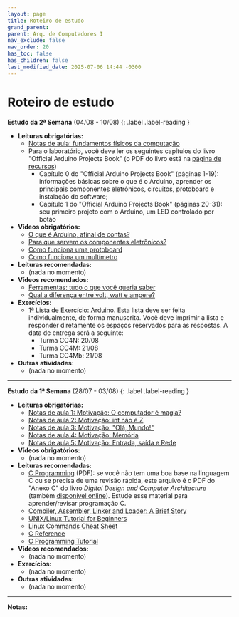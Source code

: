 ```yaml
---
layout: page
title: Roteiro de estudo
grand_parent:
parent: Arq. de Computadores I
nav_exclude: false
nav_order: 20
has_toc: false
has_children: false
last_modified_date: 2025-07-06 14:44 -0300
---
```


# Roteiro de estudo

**Estudo da 2ª Semana**<a id="re02sem"></a> (04/08 - 10/08)
{: .label .label-reading }

- **Leituras obrigatórias:**
  - [Notas de aula: fundamentos físicos da
    computação](/assets/disciplinas/arqcomp1/20252/fund_fisicos.pdf)
  - Para o laboratório, você deve ler os seguintes capítulos do livro "Official
    Arduino Projects Book" (o PDF do livro está na [página de
    recursos](../recursos))
    - Capítulo 0 do "Official Arduino Projects Book" (páginas 1-19): informações
      básicas sobre o que é o Arduino, aprender os principais componentes
      eletrônicos, circuitos, protoboard e instalação do software;
    - Capítulo 1 do "Official Arduino Projects Book" (páginas 20-31): seu
      primeiro projeto com o Arduino, um LED controlado por botão
- **Vídeos obrigatórios:**
  - [O que é Arduino, afinal de
    contas?](https://www.youtube.com/watch?v=sv9dDtYnE1g)
  - [Para que servem os componentes
    eletrônicos?](https://www.youtube.com/watch?v=C54Cp819Ebc)
  - [Como funciona uma protoboard](https://www.youtube.com/watch?v=DfU6llvIMcM)
  - [Como funciona um multímetro](https://www.youtube.com/watch?v=1WIWrmc-rBk)
- **Leituras recomendadas:**
  - (nada no momento)
- **Vídeos recomendados:**
  - [Ferramentas: tudo o que você queria
    saber](https://www.youtube.com/watch?v=5JxN3ELqo9I)
  - [Qual a diferença entre volt, watt e
    ampere?](https://www.youtube.com/watch?v=JtttnL28m3Q)
- **Exercícios:**
  - [1ª Lista de Exercício:
    Arduino](/assets/disciplinas/arqcomp1/20252/arduino01.pdf). Esta lista deve
    ser feita individualmente, de forma manuscrita. Você deve imprimir a lista e
    responder diretamente os espaços reservados para as respostas. A data de
    entrega será a seguinte:
    - Turma CC4N: 20/08
    - Turma CC4M: 21/08
    - Turma CC4Mb: 21/08
- **Outras atividades:**
  - (nada no momento)

---

**Estudo da 1ª Semana**<a id="re01sem"></a> (28/07 - 03/08)
{: .label .label-reading }

- **Leituras obrigatórias:**
  - [Notas de aula 1: Motivação: O computador é
    magia?](/assets/disciplinas/arqcomp1/20252/1_motivacao.pdf)
  - [Notas de aula 2: Motivação: int não é
    Z](/assets/disciplinas/arqcomp1/20252/2_int_nao_e_z.pdf)
  - [Notas de aula 3: Motivação: "Olá,
    Mundo!"](/assets/disciplinas/arqcomp1/20252/3_ola_mundo.pdf)
  - [Notas de aula 4: Motivação:
    Memória](/assets/disciplinas/arqcomp1/20252/4_memoria.pdf)
  - [Notas de aula 5: Motivação: Entrada, saída e
    Rede](/assets/disciplinas/arqcomp1/20252/5_entrada_saida_rede.pdf)
- **Vídeos obrigatórios:**
  - (nada no momento)
- **Leituras recomendadas:**
  - [C Programming](/assets/disciplinas/arqcomp1/c_programming.pdf) (PDF): se
    você não tem uma boa base na linguagem C ou se precisa de uma revisão
    rápida, este arquivo é o PDF do "Anexo C" do livro *Digital Design and
    Computer Architecture* (também [disponível
    online](https://booksite.elsevier.com/9780128000564/index.php)). Estude esse
    material para aprender/revisar programação C.
  - [Compiler, Assembler, Linker and Loader: A Brief
    Story](https://www.tenouk.com/ModuleW.html)
  - [UNIX/Linux Tutorial for
    Beginners](https://info-ee.surrey.ac.uk/Teaching/Unix/) 
  - [Linux Commands Cheat
    Sheet](https://www.websentra.com/linux-commands-cheat-sheet/)
  - [C Reference](https://en.cppreference.com/w/c)
  - [C Programming
    Tutorial](http://www.cprogramming.com/tutorial/c-tutorial.html)
- **Vídeos recomendados:**
  - (nada no momento)
- **Exercícios:**
  - (nada no momento)
- **Outras atividades:**
  - (nada no momento)


<!--

**Estudo da 11ª Semana**<a id="re11sem"></a> (14/04 - 20/04)
{: .label .label-reading }

Nesta semana faremos exercícios sobre a transformação de um código em alto
nível, na linguagem C, para o assembly RISC-V correspondente e, depois, sobre a
transformação do assembly para o binário correspondente.

- **Exercícios:**
  - [Exercício Assembly
    RISC-V](/assets/disciplinas/arqcomp1/20251/exercicio_assembly.pdf)

---

**Estudo da 10ª Semana**<a id="re10sem"></a> (07/04 - 13/04)
{: .label .label-reading }

Começaremos nosso estudo da arquitetura dos processadores, utilizando como
modelo de estudo a arquitetura RISC-V! Também faremos uma breve revisão sobre a
representação numérica nos computadores.

- **Leituras obrigatórias:**
  - [Notas de aula: Capítulo 2a](/assets/disciplinas/arqcomp1/20251/cap02a.pdf)
  - [Notas de aula: Capítulo 2b](/assets/disciplinas/arqcomp1/20251/cap02b.pdf)
  - [Notas de aula: Capítulo 2c](/assets/disciplinas/arqcomp1/20251/cap02c.pdf)

---

**Estudo da 9ª Semana**<a id="re9sem"></a> (31/03 - 06/04)
{: .label .label-reading }

As aulas desta semana foram canceladas por motivo de doença do professor.

---

**Estudo da 8ª Semana**<a id="re8sem"></a> (24/03 - 30/03)
{: .label .label-reading }

Nesta semana finalizaremos o estudo sobre a performance dos processadores e
compreenderemos a interação entre as métricas do usuário e as métricas do
projetista de hardware.

- **Vídeos obrigatórios:**
  - [Fast Inverse Square Root — A Quake III
    Algorithm](https://www.youtube.com/watch?v=p8u_k2LIZyo)
  - [The Fast Inverse Square Root -- 0x5f3759df
    explained!](https://www.youtube.com/watch?v=NCuf2tjUsAY)
  - Se você tiver curiosidade e quiser aprender em (muito!) maior
    profundidade, assista à playlist: [Understand Fast Inverse Square
    Root](https://youtube.com/playlist?list=PLkd5S9lUKlOA3MpiTj9owaJqHBjR8fh2o&si=4Y1BVwZMnn7dp5D0)
- **Leituras obrigatórias:**
  - [Notas de aula: Capítulo 1-c](/assets/disciplinas/arqcomp1/20251/cap01c.pdf)
- **Leituras recomendadas:**
  - [Origin of Quake3's Fast
    InvSqrt](https://www.beyond3d.com/content/articles/8/)
  - [Fast Inverse Square
    Root](https://www.lomont.org/papers/2003/InvSqrt.pdf)
  - [Understanding Quake’s Fast Inverse Square
    Root](https://betterexplained.com/articles/understanding-quakes-fast-inverse-square-root/)
  - [Fast Inverse Square
    Root](https://en.wikipedia.org/wiki/Fast_inverse_square_root)

---

**Estudo da 7ª Semana**<a id="re7sem"></a> (17/03 - 23/03)
{: .label .label-reading }

Nesta semana nosso objetivo é entender os grandes sub-sistemas que formam um
computador (entrada, saída, memória, controle e datapath). Também estudaremos as
tecnologias de construção de processadores e memórias, e começaremos o estudo
sobre a performance dos processadores.

- **Vídeos obrigatórios:**
  - [Documentário Transistores - parte
    01](https://www.youtube.com/watch?v=nP9loZiQ8ZU) 
  - [Documentário Transistores - parte
    02](https://www.youtube.com/watch?v=VZkJD_MD7Qs) 
  - [Documentário Transistores - parte
    03](https://www.youtube.com/watch?v=jtJStZn-P_M)
  - [Transístor Explicado](https://www.youtube.com/watch?v=JROzWgqDZrQ)
  - [A peça que encolheu o
    computador](https://www.youtube.com/watch?v=sS7r7a-6SO0)
  - [A história do transístor](https://www.youtube.com/watch?v=fmuIEI2mBlM)
  - [A maior invenção da
    humanidade](https://www.youtube.com/watch?v=vYIVtOB-4xQ&t)
  - [Como um transístor funciona?](https://www.youtube.com/watch?v=IcrBqCFLHIY)
  - [A criação dos processadores
    explicada](https://www.youtube.com/watch?v=CiMnb06C4po) 
  - [Veja como é feito um chip](https://www.youtube.com/watch?v=AuUOrrW8YOU)
  - [Como os microchips são
    feitos?](https://www.youtube.com/watch?v=Xos17z1sn3Y)
- **Leituras obrigatórias:**
  - [Notas de aula: Capítulo 1-b](/assets/disciplinas/arqcomp1/20251/cap01b.pdf)
  - [Notas de aula: Capítulo 1-c](/assets/disciplinas/arqcomp1/20251/cap01c.pdf)
- **Leituras recomendadas:**
  - CSAPP: "*Chapter 1: A Tour of Computer Systems*"
  - Dennis M. Ritchie: "[The Development of the C
    Language](https://csapp.cs.cmu.edu/3e/docs/chistory.html)"
- **Exercícios:**
  - (em breve)

---

**Estudo da 6ª Semana**<a id="re6sem"></a> (10/03 - 16/03)
{: .label .label-reading }

Finalizaremos nesta semana nosso estudo aprofundado sobre a representação de
números e começaremos a estudar mais diretamente a arquitetura e organização de
computadores. Nosso interesse agora é entender as principais abstrações
computacionais e as grandes idéias da computação que nos permitiram criar o
hardware. Também começaremos a entender a interface entre o software e o
hardware.

- **Leituras obrigatórias:**
  - [Notas de aula: Capítulo 1-a](/assets/disciplinas/arqcomp1/20251/cap01a.pdf)
- **Leituras recomendadas:**
  - CSAPP: "*Chapter 1: A Tour of Computer Systems*"
  - Dennis M. Ritchie: "[The Development of the C
    Language](https://csapp.cs.cmu.edu/3e/docs/chistory.html)"

---

**Estudo da 5ª Semana**<a id="re5sem"></a> (03/03 - 09/03)
{: .label .label-reading }

Nesta semana não teremos aula devido ao feriado de carnaval mas, mesmo assim,
você deve terminar de fazer o Diário nº 1!

- **Exercícios:**
  - [Diário de Aprendizagem n.º
    1](/assets/disciplinas/arqcomp1/20251/diario_1.pdf): termine de responder o 
    **Diário de Aprendizagem n.º 1**. Faça as perguntas de nº 131 até 160. A
    data de entrega será no dia 12/03.


**Estudo da 4ª Semana**<a id="re4sem"></a> (24/02 - 02/03)
{: .label .label-reading }

Nesta semana continuaremos nosso estudo aprofundado sobre a representação de
números no computador. Em especial veremos: representação de binários negativos,
representação de binários fracionários e notação BCD.

- **Vídeos obrigatórios:**
  - [Conversão entre bases
    numéricas](https://www.youtube.com/watch?v=7u4lJQE2xOk)
  - [Conceitos fundamentais sobre representação
    numérica](https://www.youtube.com/watch?v=MxdbxybOlmE)
  - [Representação de inteiros negativos em
    binário](https://www.youtube.com/watch?v=gLBV2iU_EbM)
  - [Representação de números fracionários em
    binário](https://www.youtube.com/watch?v=QdOMYMvn2h8)
  - [BCD e expansão do sinal](https://www.youtube.com/watch?v=8Tl0I2Ihc0w)
- **Leituras obrigatórias:**
  - No site da [CR6.100B](https://www.computacaoraiz.com.br/cr6100b/) você pode
    fazer o download de todos os slides do material dos vídeos obrigatórios
    listados acima. Faça o download e estude esse material.
- **Leituras recomendadas:**
  - CSAPP: ler o "*Chapter 2: Representing and Manipulating Information*"
  - CSAPP Web Asides:
    - [DATA:BOOL](http://csapp.cs.cmu.edu/3e/waside/waside-boolean.pdf):
      *Boolean algebra and Boolean rings*
    - [DATA:TMIN](http://csapp.cs.cmu.edu/3e/waside/waside-tmin.pdf): *Writing
      TMin in C*
    - [DATA:TNEG](http://csapp.cs.cmu.edu/3e/waside/waside-tneg.pdf): *Bit-level
      representation of two's complement negation*
- **Exercícios:**
  - [Diário de Aprendizagem n.º
    1](/assets/disciplinas/arqcomp1/20251/diario_1.pdf): continue a responder o 
    **Diário de Aprendizagem n.º 1**. Faça as perguntas de nº 81 até 130 (as
    demais perguntas serão respondidas nas próximas semanas). A data de entrega
    ainda será definida.
  
---

**Estudo da 3ª Semana**<a id="re3sem"></a> (17/02 - 23/02)
{: .label .label-reading }

Nesta semana continuaremos nosso estudo aprofundado sobre a representação de
números no computador. Em especial veremos: conversão entre as diversas bases
numéricas, outros conceitos fundamentais sobre representação numérica,
aritmética binária (adição, subtração, multiplicação e divisão) e as diferentes
notações para a representação de binários negativos.

- **Vídeos obrigatórios:**
  - [Conversão entre bases
    numéricas](https://www.youtube.com/watch?v=7u4lJQE2xOk)
  - [Conceitos fundamentais sobre representação
    numérica](https://www.youtube.com/watch?v=MxdbxybOlmE)
  - [Representação de inteiros negativos em
    binário](https://www.youtube.com/watch?v=gLBV2iU_EbM)
  - [Representação de números fracionários em
    binário](https://www.youtube.com/watch?v=QdOMYMvn2h8)
  - [BCD e expansão do sinal](https://www.youtube.com/watch?v=8Tl0I2Ihc0w)
- **Leituras obrigatórias:**
  - No site da [CR6.100B](https://www.computacaoraiz.com.br/cr6100b/) você pode
    fazer o download de todos os slides do material dos vídeos obrigatórios
    listados acima. Faça o download e estude esse material.
- **Leituras recomendadas:**
  - CSAPP: ler o "*Chapter 2: Representing and Manipulating Information*"
  - CSAPP Web Asides:
    - [DATA:BOOL](http://csapp.cs.cmu.edu/3e/waside/waside-boolean.pdf):
      *Boolean algebra and Boolean rings*
    - [DATA:TMIN](http://csapp.cs.cmu.edu/3e/waside/waside-tmin.pdf): *Writing
      TMin in C*
    - [DATA:TNEG](http://csapp.cs.cmu.edu/3e/waside/waside-tneg.pdf): *Bit-level
      representation of two's complement negation*
- **Exercícios:**
  - [Diário de Aprendizagem n.º
    1](/assets/disciplinas/arqcomp1/20251/diario_1.pdf): faça o download e
    imprima o **Diário de Aprendizagem n.º 1**, com exercícios sobre
    representação de dados. Faça as perguntas de nº 1 até 80 (as demais
    perguntas serão respondidas nas próximas semanas). A data de entrega ainda
    será definida.

---

**Estudo da 2ª Semana**<a id="re2sem"></a> (10/02 - 16/02)
{: .label .label-reading }

Nesta semana continuaremos nosso estudo sobre a representação de dados no
computador, começando com representação textual (ASCII e Unicode), cores,
imagens, áudio e vídeo. Depois faremos um estudo aprofundado da representação
numérica: conversão entre bases, conceitos importantes, números negativos,
números fracionários e BCD.

- **Vídeos obrigatórios:**
  - [Representação de dados](https://www.youtube.com/watch?v=8T_hJhYg4R0)
  - [Conversão entre bases
    numéricas](https://www.youtube.com/watch?v=7u4lJQE2xOk)
  - [Conceitos fundamentais sobre representação
    numérica](https://www.youtube.com/watch?v=MxdbxybOlmE)
  - [Representação de inteiros negativos em
    binário](https://www.youtube.com/watch?v=gLBV2iU_EbM)
  - [Representação de números fracionários em
    binário](https://www.youtube.com/watch?v=QdOMYMvn2h8)
  - [BCD e expansão do sinal](https://www.youtube.com/watch?v=8Tl0I2Ihc0w)
- **Leituras obrigatórias:**
  - No site da [CR6.100B](https://www.computacaoraiz.com.br/cr6100b/) você pode
    fazer o download de todos os slides do material dos vídeos obrigatórios
    listados acima. Faça o download e estude esse material.
- **Leituras recomendadas:**
  - CSAPP: ler o "*Chapter 2: Representing and Manipulating Information*"
  - CSAPP Web Asides:
    - [DATA:BOOL](http://csapp.cs.cmu.edu/3e/waside/waside-boolean.pdf):
      *Boolean algebra and Boolean rings*
    - [DATA:TMIN](http://csapp.cs.cmu.edu/3e/waside/waside-tmin.pdf): *Writing
      TMin in C*
    - [DATA:TNEG](http://csapp.cs.cmu.edu/3e/waside/waside-tneg.pdf): *Bit-level
      representation of two's complement negation*
- **Exercícios:**
  - (em breve)
- **Outras atividades:**
  - (em breve)


**Estudo da 1ª Semana**<a id="re1sem"></a> (03/02 - 09/02)
{: .label .label-reading }
Nesta semana começaremos uma rápida revisão sobre computação em geral (e ciência
da computação em particular). Faremos uma revisão sobre conhecimento declarativo
e imperativo, o papel a ciência da computação e começaremos a aprender como
representar dados no computador (números, texto, sons, imagens, vídeos, etc).

- **Vídeos obrigatórios:**
  - [Apresentação da CR6.100B](https://www.youtube.com/watch?v=eyph1kcLnVw)
  - [Motivação e diferenças com a
    CS50](https://www.youtube.com/watch?v=d7uDtdECwGg)
  - [Como fazer a CR6.100B](https://www.youtube.com/watch?v=an7aEc5du0o)
  - [Unidade 0: Introdução à
    CR6.100B](https://www.youtube.com/watch?v=-aY8U8s5Kv4)
  - [Unidade 1: Computação - Parte 0: visão
    geral](https://www.youtube.com/watch?v=XbuHXSoKZOM)
  - [Unidade 1: Computação - Parte 1: representação de
    dados](https://www.youtube.com/watch?v=8T_hJhYg4R0)
- **Leituras obrigatórias:**
  - No site da [CR6.100B](https://www.computacaoraiz.com.br/cr6100b/) você pode
    fazer o download de todos os slides do material dos vídeos obrigatórios
    listados acima. Faça o download e estude esse material.

---

**Estudo da 2ª Semana**<a id="re2sem"></a> (05/08 - 11/08)
{: .label .label-reading }
- **Leituras obrigatórias:**
  - [Notas de aula: revisão de C](/assets/disciplinas/arqcomp1/capitulo01.pdf)
    (Capítulo 1 do livro Programming Abstractions in C)
  - [Unidade 0: Introdução à
    CR6.100B](https://www.computacaoraiz.com.br/cr6100b/unidades/0/) 
- **Vídeos obrigatórios:**
  - [Unidade 0: Introdução à
    CR6.100B](https://www.youtube.com/watch?v=-aY8U8s5Kv4) 
- **Exercícios obrigatórios:**
  - [Lista de Exercícios n.º
    1](/assets/disciplinas/arqcomp1/20242/exercicio01.pdf)

---

**Estudo da 3ª Semana**<a id="re3sem"></a> (12/08 - 18/08)
{: .label .label-reading }
- **Leituras obrigatórias:**
  - [Cap. 1: Abstrações e Tecnologias (1.1 até
      1.3)](/assets/disciplinas/arqcomp1/20242/cap01a.pdf) 
  - Outras:
    - [Unidade 1: Fundamentos da
      Computação](https://www.computacaoraiz.com.br/cr6100b/unidades/1/) 
- **Vídeos obrigatórios:**
  - Unidade 1: Fundamentos da Computação: assistir os seguintes vídeos
    (assista aos vídeos várias vezes até que você consiga entender tudo;
    na página da CR6.100B você pode fazer o download dos slides
    correspondentes a cada vídeo):
    - [Parte 0: Visão Geral](https://www.youtube.com/watch?v=XbuHXSoKZOM)
    - [Parte 1: O que é ciência da
      computação](https://www.youtube.com/watch?v=qzxw-Tm8UgI) 
    - [Parte 2: Representação de
      dados](https://www.youtube.com/watch?v=8T_hJhYg4R0) 
    - [Parte 2, Anexo 1: Conversão entre
      bases](https://www.youtube.com/watch?v=7u4lJQE2xOk) 
    - [Parte 2, Anexo 2: Outros
      conceitos](https://www.youtube.com/watch?v=MxdbxybOlmE) 
    - [Parte 2, Anexo 3: Binários
      negativos](https://www.youtube.com/watch?v=gLBV2iU_EbM) 
    - [Parte 2, Anexo 4: Binários
      fracionários](https://www.youtube.com/watch?v=QdOMYMvn2h8) 
    - [Parte 2, Anexo 5: BCD](https://www.youtube.com/watch?v=8Tl0I2Ihc0w)
- **Leituras recomendadas:**
  - (nada para essa semana)
- **Exercícios:**
  - (nada para essa semana)

---

**Estudo da 5ª Semana**<a id="re5sem"></a> (26/08 - 01/09)
{: .label .label-reading }
- **Leituras obrigatórias:**
  - Notas de aula:
    - [Cap. 1: Abstrações e Tecnologias
      (1.6)](/assets/disciplinas/arqcomp1/20242/cap01c.pdf)
    - [Fundamentos Físicos da
      Computação](/assets/disciplinas/arqcomp1/20242/fund_fisicos.pdf) 
- **Vídeos obrigatórios:**
    - [Circuit Energy doesn't FLOW the way you
      THINK!](https://www.youtube.com/watch?v=C7tQJ42nGno) 
    - [The Big Misconception About
      Electricity](https://www.youtube.com/watch?v=bHIhgxav9LY) 
    - [How Electricity Actually
      Works](https://www.youtube.com/watch?v=oI_X2cMHNe0) 
- **Leituras recomendadas:**
  - (nada para essa semana)
- **Exercícios:**
  - (nada para essa semana)

---

**Estudo da 6ª Semana**<a id="re6sem"></a>
{: .label .label-reading }
- **Leituras obrigatórias:**
  - Notas de aula:
    - [Cap. 2: Instruções: a linguagem do
      computador (2.1, 2.2 e
      2.3)](/assets/disciplinas/arqcomp1/20242/cap02a.pdf) (estudar até chegar
      nas instruções de memória)
    - [Fundamentos Físicos da
      Computação](/assets/disciplinas/arqcomp1/20242/fund_fisicos.pdf) 
- **Vídeos obrigatórios:**
    - [Circuit Energy doesn't FLOW the way you
      THINK!](https://www.youtube.com/watch?v=C7tQJ42nGno) 
    - [The Big Misconception About
      Electricity](https://www.youtube.com/watch?v=bHIhgxav9LY) 
    - [How Electricity Actually Works](https://www.youtube.com/watch?v=oI_X2cMHNe0)
- **Leituras recomendadas:**
  - (nada para essa semana)
- **Exercícios:**
  - [Exercício sobre
    Eletricidade](/assets/disciplinas/arqcomp1/20242/eletricidade.pdf) 

---

**Estudo da 7ª Semana**<a id="re7sem"></a> (09/09 - 15/09)
{: .label .label-reading }
- **Leituras obrigatórias:**
  - Notas de aula:
    - [Cap. 2: Instruções: a linguagem do
      computador (2.1, 2.2 e
      2.3)](/assets/disciplinas/arqcomp1/20242/cap02a.pdf) (estudar o resto)
    - [Fundamentos Físicos da
      Computação](/assets/disciplinas/arqcomp1/20242/fund_fisicos.pdf) 
- **Vídeos obrigatórios:**
    - [Circuit Energy doesn't FLOW the way you
      THINK!](https://www.youtube.com/watch?v=C7tQJ42nGno) 
    - [The Big Misconception About
      Electricity](https://www.youtube.com/watch?v=bHIhgxav9LY) 
    - [How Electricity Actually
      Works](https://www.youtube.com/watch?v=oI_X2cMHNe0)
- **Leituras recomendadas:**
  - (nada para essa semana)
- **Exercícios:**
  - [Exercício sobre
    Eletricidade](/assets/disciplinas/arqcomp1/20242/eletricidade.pdf) 

---

**Estudo da 8ª Semana**<a id="re8sem"></a> (16/09 - 22/09)
{: .label .label-reading }
- **Leituras obrigatórias:**
  - Notas de aula:
    - [Cap. 2: Instruções: a linguagem do
      computador (2.5)](/assets/disciplinas/arqcomp1/20242/cap02c.pdf)
    - [Fundamentos Físicos da
      Computação](/assets/disciplinas/arqcomp1/20242/fund_fisicos.pdf)
- **Vídeos obrigatórios:**
  - (nada para essa semana)
- **Leituras recomendadas:**
  - Familiarize-se com a documentação do RISC-V, principalmente com os cartões
    de referência rápida, que estão na seção de recursos da disciplina.
- **Exercícios:**
  - (nada para essa semana)

---

**Estudo da 9ª Semana:**<a id="re9sem"></a> (23/09 - 29/09)
{: .label .label-reading }
- **InovaWeek**: devido à realização do InovaWeek não teremos atividades em sala
  de aula nesta semana. Cada aluno deve realizar o trabalho do InovaWeek
  conforme estipulado no Portal do Aluno.

---

**Estudo da 10ª Semana**<a id="re10sem"></a> (30/09 - 06/10)
{: .label .label-reading }
- **Leituras obrigatórias:**
  - [Apostila: Curso Básico de
    Arduino](/assets/arduino/apostila_curso_basico_de_arduino.pdf): conforme
    visto nas aulas práticas sobre introdução aos microcontroladores, você deve
    estudar os capítulos 1, 2, 3, 4 e 5 desta apostila, para aprender o que é o
    Arduino, como instalar o ambiente de desenvolvimento, a linguagem de
    programação (que é, basicamente C/C++) e como criar seus primeiros
    programas.
- **Vídeos obrigatórios:**
  - (nada para essa semana)
- **Leituras recomendadas:**
  - (nada para essa semana)
- **Exercícios:**
  - Faremos, em sala de aula, um exercício de revisão para a AV-1 (que será
    realizada na próxima semana). Esse exercício envolverá todo o conteúdo da
    matéria e abordará tópicos tais como: assembly RISC-V, IEEE-754,
    representação de binários negativos e fracionários e outros assuntos.

---

**11ª Semana: AV1**<a id="re11sem"></a> (07/10 - 13/10)
{: .label .label-red }
- **Avaliação Bimestral AV1:** esta semana é dedicada à realização da 1ª
  avaliação bimestral, a AV1, e, portanto, não há conteúdo novo a ser
  estudado. O conteúdo da AV1 corresponde a toda a matéria das semanas 1 a 10,
  ou seja, tudo o que foi visto no bimestre, incluindo:
  - Todo conteúdo dado em sala de aula
  - Todo conteúdo de estudo indicado neste roteiro
  - Todo conteúdo dos vídeos obrigatórios indicados neste roteiro
- A prova terá 60 questões objetivas, e será feira em duplas.
- Venha bem preparado! A prova é **extensa** e não é fácil!
- Siga todas as normas de **integridade acadêmica** da disciplina pois alunos
  flagrados com qualquer tipo de cola terão a AV1 zerada imediatamente e serão
  encaminhados para a coordenação para as medidas disciplinares conforme o
  regimento da UVV.
- O professor determinará o assento de cada aluno.

{: .vermelho-title }
> Os celulares serão recolhidos pelo professor!
>
> Antes do início da prova o professor **recolherá todos os celulares** de todos
> os alunos, **sem exceções**. O aluno só receberá a prova mediante a entrega do
> celular, desligado. Os celulares serão identificados e ficarão sob a posse do
> professor durante a prova. Ao terminar e entregar a prova, o professor
> devolverá o celular.
>
> Alunos que não entregarem o celular e forem flagrados utilizando o aparelho
> para colar na prova, serão **REPROVADOS IMEDIATA E AUTOMATICAMENTE** na
> disciplina, sem chance de discussão. Evite problemas: **entregue seu celular
> desligado** no início da prova.

---

**Estudo da 12ª Semana**<a id="re12sem"></a> (14/10 - 20/10)
{: .label .label-reading }
- **NÃO HAVERÁ AULA**: em virtude do feriado do dia do professor, não haverá
  aula e nenhum conteúdo a ser estudado nesta semana.

---

**Estudo da 13ª Semana**<a id="re13sem"></a> (21/10 - 27/10)
{: .label .label-reading }
- **Leituras obrigatórias:**
  - Notas de aula:
    - [Arquitetura da Memória](/assets/disciplinas/arqcomp1/20242/memoria.pdf)
    - [Apostila: Curso Básico de
    Arduino](/assets/arduino/apostila_curso_basico_de_arduino.pdf): conforme
    visto nas aulas práticas sobre introdução aos microcontroladores, você deve
    estudar os capítulos 1, 2, 3, 4 e 5 desta apostila, para aprender o que é o
    Arduino, como instalar o ambiente de desenvolvimento, a linguagem de
    programação (que é, basicamente C/C++) e como criar seus primeiros
    programas.
- **Vídeos obrigatórios:**
  - (nada para essa semana)
- **Leituras recomendadas:**
  - (nada para essa semana)
- **Exercícios:**
  - (nada para essa semana)

---

**Estudo da 14ª Semana**<a id="re14sem"></a> (28/10 - 03/11)
{: .label .label-reading }
- **Leituras obrigatórias:**
  - Notas de aula:
    - [Arquitetura da Memória](/assets/disciplinas/arqcomp1/20242/memoria.pdf)
- **Vídeos obrigatórios:**
  
- **Leituras recomendadas:**
  - (nada para essa semana)
- **Exercícios:**
  - Exercício EAD para entrega no Portal do Aluno (prazo: 15/11/2024, 23:59h)
    - [Exercício sobre
      Transístores](/assets/disciplinas/arqcomp1/20242/transistor.pdf)
  - Exercícios no Laboratório de Hardware:
    - [Apostila: Curso Básico de
      Arduino](/assets/arduino/apostila_curso_basico_de_arduino.pdf): exercícios
      6.3.6, 6.3.7, 7.1, 7.2, 7.4, 8.3, 9.1, 10.1 e 10.3;
    - [Apostila: Arduino
      Maker](/assets/arduino/apostila_eletrogate_05_arduino_maker.pdf):
      exercício 8.


<!--

-->

---
**Notas:**
